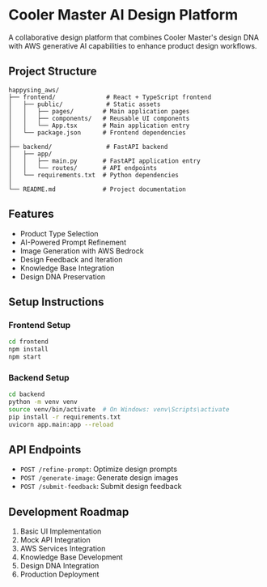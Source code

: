 # Cooler Master AI Design Platform

A collaborative design platform that combines Cooler Master's design DNA with AWS generative AI capabilities to enhance product design workflows.

## Project Structure

```
happysing_aws/
├── frontend/              # React + TypeScript frontend
│   ├── public/            # Static assets
│   │   ├── pages/        # Main application pages
│   │   ├── components/   # Reusable UI components
│   │   └── App.tsx       # Main application entry
│   └── package.json      # Frontend dependencies
│
├── backend/               # FastAPI backend
│   ├── app/
│   │   ├── main.py       # FastAPI application entry
│   │   └── routes/       # API endpoints
│   └── requirements.txt  # Python dependencies
│
└── README.md             # Project documentation
```

## Features

- Product Type Selection
- AI-Powered Prompt Refinement
- Image Generation with AWS Bedrock
- Design Feedback and Iteration
- Knowledge Base Integration
- Design DNA Preservation

## Setup Instructions

### Frontend Setup
```bash
cd frontend
npm install
npm start
```

### Backend Setup
```bash
cd backend
python -m venv venv
source venv/bin/activate  # On Windows: venv\Scripts\activate
pip install -r requirements.txt
uvicorn app.main:app --reload
```

## API Endpoints

- `POST /refine-prompt`: Optimize design prompts
- `POST /generate-image`: Generate design images
- `POST /submit-feedback`: Submit design feedback

## Development Roadmap

1. Basic UI Implementation
2. Mock API Integration
3. AWS Services Integration
4. Knowledge Base Development
5. Design DNA Integration
6. Production Deployment